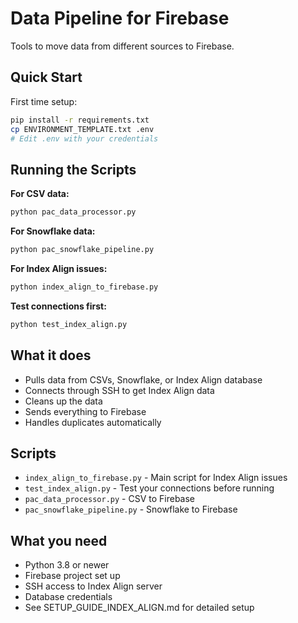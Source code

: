# Data Pipeline for Firebase

Tools to move data from different sources to Firebase.

## Quick Start

First time setup:
```bash
pip install -r requirements.txt
cp ENVIRONMENT_TEMPLATE.txt .env
# Edit .env with your credentials
```

## Running the Scripts

**For CSV data:**
```bash
python pac_data_processor.py
```

**For Snowflake data:**
```bash
python pac_snowflake_pipeline.py
```

**For Index Align issues:**
```bash
python index_align_to_firebase.py
```

**Test connections first:**
```bash
python test_index_align.py
```

## What it does

- Pulls data from CSVs, Snowflake, or Index Align database
- Connects through SSH to get Index Align data
- Cleans up the data
- Sends everything to Firebase
- Handles duplicates automatically

## Scripts

- `index_align_to_firebase.py` - Main script for Index Align issues
- `test_index_align.py` - Test your connections before running
- `pac_data_processor.py` - CSV to Firebase
- `pac_snowflake_pipeline.py` - Snowflake to Firebase

## What you need

- Python 3.8 or newer
- Firebase project set up
- SSH access to Index Align server
- Database credentials
- See SETUP_GUIDE_INDEX_ALIGN.md for detailed setup